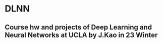 # DLNN
## Course hw and projects of Deep Learning and Neural Networks at UCLA by J.Kao in 23 Winter
